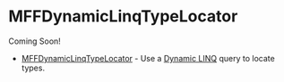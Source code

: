 # MFFDynamicLinqTypeLocator

Coming Soon!

- [MFFDynamicLinqTypeLocator](../../api/MavFiFoundation.SourceGenerators.TypeLocators.MFFDynamicLinqTypeLocator.yml) - Use a [Dynamic LINQ](https://dynamic-linq.net/overview) query to locate types.
